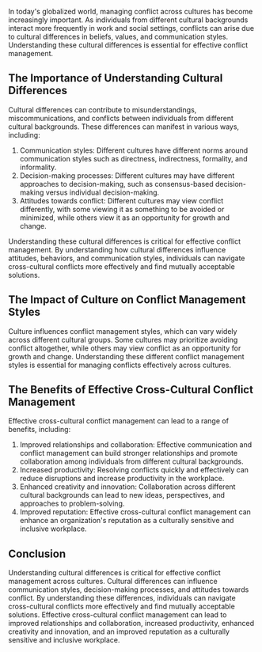 
In today's globalized world, managing conflict across cultures has become increasingly important. As individuals from different cultural backgrounds interact more frequently in work and social settings, conflicts can arise due to cultural differences in beliefs, values, and communication styles. Understanding these cultural differences is essential for effective conflict management.

The Importance of Understanding Cultural Differences
----------------------------------------------------

Cultural differences can contribute to misunderstandings, miscommunications, and conflicts between individuals from different cultural backgrounds. These differences can manifest in various ways, including:

1. Communication styles: Different cultures have different norms around communication styles such as directness, indirectness, formality, and informality.
2. Decision-making processes: Different cultures may have different approaches to decision-making, such as consensus-based decision-making versus individual decision-making.
3. Attitudes towards conflict: Different cultures may view conflict differently, with some viewing it as something to be avoided or minimized, while others view it as an opportunity for growth and change.

Understanding these cultural differences is critical for effective conflict management. By understanding how cultural differences influence attitudes, behaviors, and communication styles, individuals can navigate cross-cultural conflicts more effectively and find mutually acceptable solutions.

The Impact of Culture on Conflict Management Styles
---------------------------------------------------

Culture influences conflict management styles, which can vary widely across different cultural groups. Some cultures may prioritize avoiding conflict altogether, while others may view conflict as an opportunity for growth and change. Understanding these different conflict management styles is essential for managing conflicts effectively across cultures.

The Benefits of Effective Cross-Cultural Conflict Management
------------------------------------------------------------

Effective cross-cultural conflict management can lead to a range of benefits, including:

1. Improved relationships and collaboration: Effective communication and conflict management can build stronger relationships and promote collaboration among individuals from different cultural backgrounds.
2. Increased productivity: Resolving conflicts quickly and effectively can reduce disruptions and increase productivity in the workplace.
3. Enhanced creativity and innovation: Collaboration across different cultural backgrounds can lead to new ideas, perspectives, and approaches to problem-solving.
4. Improved reputation: Effective cross-cultural conflict management can enhance an organization's reputation as a culturally sensitive and inclusive workplace.

Conclusion
----------

Understanding cultural differences is critical for effective conflict management across cultures. Cultural differences can influence communication styles, decision-making processes, and attitudes towards conflict. By understanding these differences, individuals can navigate cross-cultural conflicts more effectively and find mutually acceptable solutions. Effective cross-cultural conflict management can lead to improved relationships and collaboration, increased productivity, enhanced creativity and innovation, and an improved reputation as a culturally sensitive and inclusive workplace.

